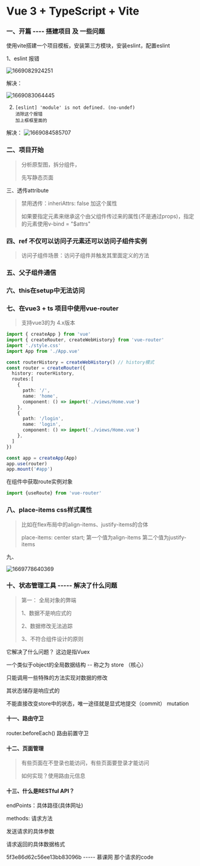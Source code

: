 # Vue 3 + TypeScript + Vite

### 一、开篇   ----  搭建项目 及 一些问题

使用vite搭建一个项目模板，安装第三方模块，安装eslint，配置eslint

1、eslint 报错

![1669082924251](C:\Users\12080\AppData\Roaming\Typora\typora-user-images\1669082924251.png)

解决：

![1669083064445](C:\Users\12080\AppData\Roaming\Typora\typora-user-images\1669083064445.png)

2. ```
   [eslint] 'module' is not defined. (no-undef)
   消除这个报错
   加上框框里面的
   ```

解决： ![1669084585707](C:\Users\12080\AppData\Roaming\Typora\typora-user-images\1669084585707.png)

### 二、项目开始

> 分析原型图，拆分组件，
>
> 先写静态页面

三、透传attribute

> 禁用透传：inheriAttrs: false    加这个属性
>
> 如果要指定元素来继承这个由父组件传过来的属性(不是通过props)，指定的元素使用v-bind = "$attrs"

### 四、ref 不仅可以访问子元素还可以访问子组件实例

> 访问子组件场景：访问子组件并触发其里面定义的方法

### 五、父子组件通信

> 

### 六、this在setup中无法访问

### 七、在vue3 + ts 项目中使用vue-router

> 支持vue3的为 4.x版本

```typescript
import { createApp } from 'vue'
import { createRouter, createWebHistory} from 'vue-router'
import './style.css'
import App from './App.vue'

const routerHistory = createWebHistory() // history模式
const router = createRouter({
  history: routerHistory,
  routes:[
    {
      path: '/',
      name: 'home',
      component: () => import('./views/Home.vue')
    },
    {
      path: '/login',
      name: 'login',
      component: () => import('./views/Home.vue')
    },
  ]
})

const app = createApp(App)
app.use(router)
app.mount('#app')
```

在组件中获取route实例对象

```js
import {useRoute} from 'vue-router'

```



### 八、place-items     css样式属性

> 比如在flex布局中的align-items、justify-items的合体
>
> place-items: center start;  第一个值为align-items 第二个值为justify-items

九、

![1669778640369](C:\Users\12080\AppData\Roaming\Typora\typora-user-images\1669778640369.png)

### 十、状态管理工具       -----   解决了什么问题

> 第一： 全局对象的弊端  
>
> 1、数据不是响应式的
>
> 2、数据修改无法追踪
>
> 3、不符合组件设计的原则

它解决了什么问题？ 这边是指Vuex

一个类似于object的全局数据结构 -- 称之为 store   （核心）

只能调用一些特殊的方法实现对数据的修改

其状态储存是响应式的

不能直接改变store中的状态，唯一途径就是显式地提交（commit） mutation



#### 十一、路由守卫

router.beforeEach()  路由前置守卫

#### 十二、页面管理

> 有些页面在不登录也能访问，有些页面要登录才能访问
>
> 如何实现？使用路由元信息 
>
> 

#### 十三、什么是RESTful  API？

 endPoints：具体路径(具体网址)

methods: 请求方法

发送请求的具体参数

请求返回的具体数据格式

5f3e86d62c56ee13bb83096b      ----- 慕课网 那个请求的code


